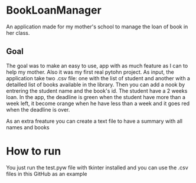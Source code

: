 # BookLoanManager

An application made for my mother's school to manage the loan of book in her class.

## Goal

The goal was to make an easy to use, app with as much feature as I can to help my mother. Also it was my first real pytohn project.
As input, the application take two .csv file: one with the list of student and another with a detailled list of books available in the library.
Then you can add a nook by entrering the student name and the book's id. The student have a 2 weeks loan. In the app, the deadline is green when the student have more than a week left, it become orange when he have less than a week and it goes red when the deadline is over.

As an extra freature you can create a text file to have a summary with all names and books

# How to run

You just run the test.pyw file with tkinter installed and you can use the .csv files in this GitHub as an example
